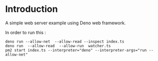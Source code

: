 # Introduction

A simple web server example using Deno web framework.

In order to run this :

```
deno run --allow-net  --allow-read --inspect index.ts
deno run  --allow-read  --allow-run  watcher.ts
pm2 start index.ts --interpreter="deno" --interpreter-args="run --allow-net" 
```